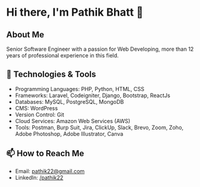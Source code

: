 # Hi there, I'm Pathik Bhatt 👋

## About Me
Senior Software Engineer with a passion for Web Developing, more than 12 years of professional experience in this field.

## 🔧 Technologies & Tools
- Programming Languages: PHP, Python, HTML, CSS
- Frameworks: Laravel, Codeigniter, Django, Bootstrap, ReactJs
- Databases: MySQL, PostgreSQL, MongoDB
- CMS: WordPress
- Version Control: Git
- Cloud Services: Amazon Web Services (AWS)
- Tools: Postman, Burp Suit, Jira, ClickUp, Slack, Brevo, Zoom, Zoho, Adobe Photoshop, Adobe Illustrator, Canva

<!-- ## 📚 My Projects
Here are some of the projects I've worked on:

- [Project 1 Name](link to repo): Brief description of the project.
- [Project 2 Name](link to repo): Brief description of the project.
- [Project 3 Name](link to repo): Brief description of the project. -->

<!-- ## 🌱 Currently Learning
I'm currently learning [Technology/Skill]. -->

## 📫 How to Reach Me
- Email: pathik22@gmail.com
- LinkedIn: [/pathik22](https://www.linkedin.com/in/pathik22/)

<!-- ## 📈 GitHub Stats
![Your GitHub Stats](https://github-readme-stats.vercel.app/api?username=pathik22&show_icons=true&theme=radical)

## 💻 Most Used Languages
![Most Used Languages](https://github-readme-stats.vercel.app/api/top-langs/?username=pathik22&layout=compact&theme=radical)

## 🏆 GitHub Trophies
![Your GitHub Trophies](https://github-profile-trophy.vercel.app/?username=pathik22&theme=onedark) -->
